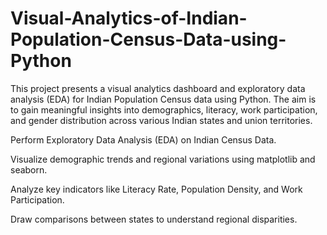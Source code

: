 # Visual-Analytics-of-Indian-Population-Census-Data-using-Python
This project presents a visual analytics dashboard and exploratory data analysis (EDA) for Indian Population Census data using Python. The aim is to gain meaningful insights into demographics, literacy, work participation, and gender distribution across various Indian states and union territories.

Perform Exploratory Data Analysis (EDA) on Indian Census Data.

Visualize demographic trends and regional variations using matplotlib and seaborn.

Analyze key indicators like Literacy Rate, Population Density, and Work Participation.

Draw comparisons between states to understand regional disparities.

